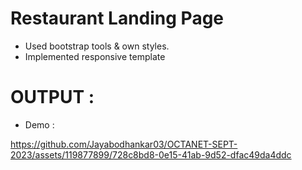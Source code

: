 # Restaurant Landing Page

- Used bootstrap tools & own styles.
- Implemented responsive template

# OUTPUT :

- Demo :


https://github.com/Jayabodhankar03/OCTANET-SEPT-2023/assets/119877899/728c8bd8-0e15-41ab-9d52-dfac49da4ddc

